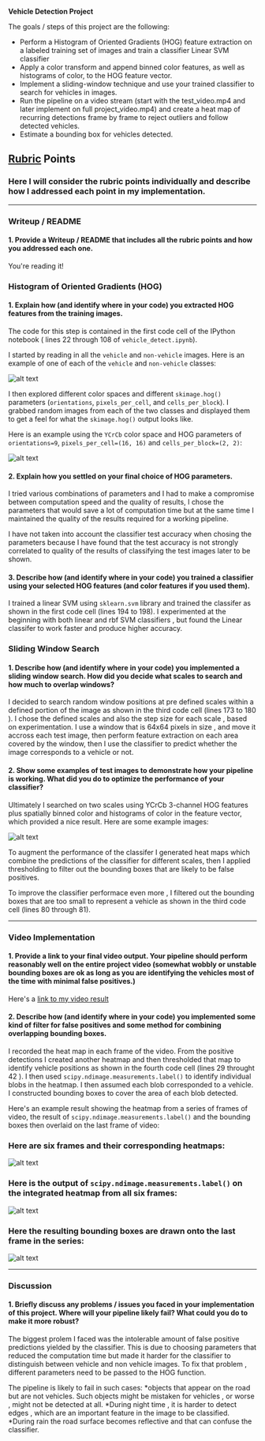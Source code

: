 
**Vehicle Detection Project**

The goals / steps of this project are the following:

* Perform a Histogram of Oriented Gradients (HOG) feature extraction on a labeled training set of images and train a classifier Linear SVM classifier
* Apply a color transform and append binned color features, as well as histograms of color, to the HOG feature vector. 
* Implement a sliding-window technique and use your trained classifier to search for vehicles in images.
* Run the pipeline on a video stream (start with the test_video.mp4 and later implement on full project_video.mp4) and create a heat map of recurring detections frame by frame to reject outliers and follow detected vehicles.
* Estimate a bounding box for vehicles detected.

[//]: # (Image References)
[image1]: ./examples/car_and_notcar.jpg
[image2]: ./examples/car_not_car_hog.jpg
[image3]: ./examples/sliding_windows.jpg
[image4]: ./examples/all_test_images.jpg
[image5]: ./examples/video_frames.jpg
[image6]: ./examples/labeled.jpg
[image7]: ./examples/final_image.jpg
[video1]: ./project_video.mp4

## [Rubric](https://review.udacity.com/#!/rubrics/513/view) Points
### Here I will consider the rubric points individually and describe how I addressed each point in my implementation.  

---
### Writeup / README

#### 1. Provide a Writeup / README that includes all the rubric points and how you addressed each one. 

You're reading it!

### Histogram of Oriented Gradients (HOG)

#### 1. Explain how (and identify where in your code) you extracted HOG features from the training images.

The code for this step is contained in the first code cell of the IPython notebook ( lines 22 through 108 of  `vehicle_detect.ipynb`).  

I started by reading in all the `vehicle` and `non-vehicle` images.  Here is an example of one of each of the `vehicle` and `non-vehicle` classes:

![alt text][image1]

I then explored different color spaces and different `skimage.hog()` parameters (`orientations`, `pixels_per_cell`, and `cells_per_block`).  I grabbed random images from each of the two classes and displayed them to get a feel for what the `skimage.hog()` output looks like.

Here is an example using the `YCrCb` color space and HOG parameters of `orientations=9`, `pixels_per_cell=(16, 16)` and `cells_per_block=(2, 2)`:


![alt text][image2]

#### 2. Explain how you settled on your final choice of HOG parameters.

I tried various combinations of parameters and I had to make a compromise between computation speed and the quality of results, I chose the parameters that would save a lot of computation time but at the same time I maintained the quality of the results required for a working pipeline.

I have not taken into account the classifier test accuracy when chosing the parameters because I have found that the test accuracy is not strongly correlated to quality of the results of classifying the test images later to be shown.   

#### 3. Describe how (and identify where in your code) you trained a classifier using your selected HOG features (and color features if you used them).

I trained a linear SVM using `sklearn.svm` library and trained the classifer as shown in the first  code cell (lines 194 to 198).
I experimented at the beginning with both linear and rbf SVM classifiers , but found the Linear classifer to work faster and produce higher accuracy.

### Sliding Window Search

#### 1. Describe how (and identify where in your code) you implemented a sliding window search.  How did you decide what scales to search and how much to overlap windows?

I decided to search random window positions at pre defined scales within a defined portion of the image as shown in the third code cell (lines 173 to 180 ).
I chose the defined scales and also the step size for each scale , based on experimentation.
I use a window that is 64x64 pixels in size , and move it accross each test image, then perform feature extraction on each area covered by the window, then I use the classifier to predict whether the image corresponds to a vehicle or not.



#### 2. Show some examples of test images to demonstrate how your pipeline is working.  What did you do to optimize the performance of your classifier?

Ultimately I searched on two scales using YCrCb 3-channel HOG features plus spatially binned color and histograms of color in the feature vector, which provided a nice result.  Here are some example images:

![alt text][image4]

To augment the performance of the classifer I generated heat maps which combine the predictions of the classifier for different scales, then I applied thresholding to filter out the bounding boxes that are likely to be false positives.

To improve the classifier performace even more , I filtered out the bounding boxes that are too small to represent a vehicle as shown in the third code cell (lines 80 through 81).

---

### Video Implementation

#### 1. Provide a link to your final video output.  Your pipeline should perform reasonably well on the entire project video (somewhat wobbly or unstable bounding boxes are ok as long as you are identifying the vehicles most of the time with minimal false positives.)
Here's a [link to my video result](./project_video.mp4)


#### 2. Describe how (and identify where in your code) you implemented some kind of filter for false positives and some method for combining overlapping bounding boxes.

I recorded the heat map in each frame of the video.  From the positive detections I created another heatmap and then thresholded that map to identify vehicle positions as shown in the fourth code cell (lines 29 throught 42 ).  I then used `scipy.ndimage.measurements.label()` to identify individual blobs in the heatmap.  I then assumed each blob corresponded to a vehicle.  I constructed bounding boxes to cover the area of each blob detected.  

Here's an example result showing the heatmap from a series of frames of video, the result of `scipy.ndimage.measurements.label()` and the bounding boxes then overlaid on the last frame of video:

### Here are six frames and their corresponding heatmaps:

![alt text][image5]

### Here is the output of `scipy.ndimage.measurements.label()` on the integrated heatmap from all six frames:
![alt text][image6]

### Here the resulting bounding boxes are drawn onto the last frame in the series:
![alt text][image7]



---

### Discussion

#### 1. Briefly discuss any problems / issues you faced in your implementation of this project.  Where will your pipeline likely fail?  What could you do to make it more robust?

The biggest prolem I faced was the intolerable amount of false positive predictions yielded by the classifier. This is due to choosing parameters that reduced the computation time but made it harder for the classifier to distinguish between vehicle and non vehicle images. To fix that problem , different parameters need to be passed to the HOG function. 

The pipeline is likely to fail in such cases:
*objects that appear on the road but are not vehicles. Such objects might be mistaken for vehicles , or worse , might not be detected at all.
*During night time , it is harder to detect edges , which are an important feature in the image to be classified.
*During rain the road surface becomes reflective and that can confuse the classifier.

